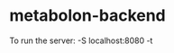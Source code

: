 # metabolon-backend

To run the server: <location of php executor> -S localhost:8080 -t <project folder>
